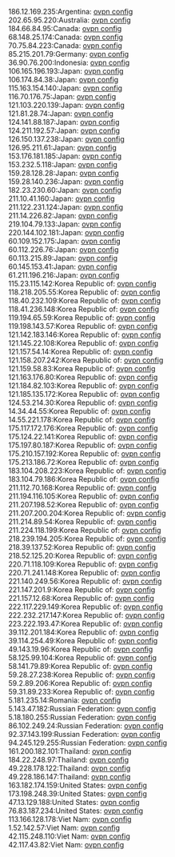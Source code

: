 186.12.169.235:Argentina: [ovpn config](vpn/186_12_169_235.ovpn)  
202.65.95.220:Australia: [ovpn config](vpn/202_65_95_220.ovpn)  
184.66.84.95:Canada: [ovpn config](vpn/184_66_84_95.ovpn)  
68.148.25.174:Canada: [ovpn config](vpn/68_148_25_174.ovpn)  
70.75.84.223:Canada: [ovpn config](vpn/70_75_84_223.ovpn)  
85.215.201.79:Germany: [ovpn config](vpn/85_215_201_79.ovpn)  
36.90.76.200:Indonesia: [ovpn config](vpn/36_90_76_200.ovpn)  
106.165.196.193:Japan: [ovpn config](vpn/106_165_196_193.ovpn)  
106.174.84.38:Japan: [ovpn config](vpn/106_174_84_38.ovpn)  
115.163.154.140:Japan: [ovpn config](vpn/115_163_154_140.ovpn)  
116.70.176.75:Japan: [ovpn config](vpn/116_70_176_75.ovpn)  
121.103.220.139:Japan: [ovpn config](vpn/121_103_220_139.ovpn)  
121.81.28.74:Japan: [ovpn config](vpn/121_81_28_74.ovpn)  
124.141.88.187:Japan: [ovpn config](vpn/124_141_88_187.ovpn)  
124.211.192.57:Japan: [ovpn config](vpn/124_211_192_57.ovpn)  
126.150.137.238:Japan: [ovpn config](vpn/126_150_137_238.ovpn)  
126.95.211.61:Japan: [ovpn config](vpn/126_95_211_61.ovpn)  
153.176.181.185:Japan: [ovpn config](vpn/153_176_181_185.ovpn)  
153.232.5.118:Japan: [ovpn config](vpn/153_232_5_118.ovpn)  
159.28.128.28:Japan: [ovpn config](vpn/159_28_128_28.ovpn)  
159.28.140.236:Japan: [ovpn config](vpn/159_28_140_236.ovpn)  
182.23.230.60:Japan: [ovpn config](vpn/182_23_230_60.ovpn)  
211.10.41.160:Japan: [ovpn config](vpn/211_10_41_160.ovpn)  
211.122.231.124:Japan: [ovpn config](vpn/211_122_231_124.ovpn)  
211.14.226.82:Japan: [ovpn config](vpn/211_14_226_82.ovpn)  
219.104.79.133:Japan: [ovpn config](vpn/219_104_79_133.ovpn)  
220.144.102.181:Japan: [ovpn config](vpn/220_144_102_181.ovpn)  
60.109.152.175:Japan: [ovpn config](vpn/60_109_152_175.ovpn)  
60.112.226.76:Japan: [ovpn config](vpn/60_112_226_76.ovpn)  
60.113.215.89:Japan: [ovpn config](vpn/60_113_215_89.ovpn)  
60.145.153.41:Japan: [ovpn config](vpn/60_145_153_41.ovpn)  
61.211.196.216:Japan: [ovpn config](vpn/61_211_196_216.ovpn)  
115.23.115.142:Korea Republic of: [ovpn config](vpn/115_23_115_142.ovpn)  
118.218.205.55:Korea Republic of: [ovpn config](vpn/118_218_205_55.ovpn)  
118.40.232.109:Korea Republic of: [ovpn config](vpn/118_40_232_109.ovpn)  
118.41.236.148:Korea Republic of: [ovpn config](vpn/118_41_236_148.ovpn)  
119.194.65.59:Korea Republic of: [ovpn config](vpn/119_194_65_59.ovpn)  
119.198.143.57:Korea Republic of: [ovpn config](vpn/119_198_143_57.ovpn)  
121.142.183.146:Korea Republic of: [ovpn config](vpn/121_142_183_146.ovpn)  
121.145.22.108:Korea Republic of: [ovpn config](vpn/121_145_22_108.ovpn)  
121.157.54.14:Korea Republic of: [ovpn config](vpn/121_157_54_14.ovpn)  
121.158.207.242:Korea Republic of: [ovpn config](vpn/121_158_207_242.ovpn)  
121.159.58.83:Korea Republic of: [ovpn config](vpn/121_159_58_83.ovpn)  
121.163.176.80:Korea Republic of: [ovpn config](vpn/121_163_176_80.ovpn)  
121.184.82.103:Korea Republic of: [ovpn config](vpn/121_184_82_103.ovpn)  
121.185.135.172:Korea Republic of: [ovpn config](vpn/121_185_135_172.ovpn)  
124.53.214.30:Korea Republic of: [ovpn config](vpn/124_53_214_30.ovpn)  
14.34.44.55:Korea Republic of: [ovpn config](vpn/14_34_44_55.ovpn)  
14.55.221.178:Korea Republic of: [ovpn config](vpn/14_55_221_178.ovpn)  
175.117.172.176:Korea Republic of: [ovpn config](vpn/175_117_172_176.ovpn)  
175.124.22.141:Korea Republic of: [ovpn config](vpn/175_124_22_141.ovpn)  
175.197.80.187:Korea Republic of: [ovpn config](vpn/175_197_80_187.ovpn)  
175.210.157.192:Korea Republic of: [ovpn config](vpn/175_210_157_192.ovpn)  
175.213.186.72:Korea Republic of: [ovpn config](vpn/175_213_186_72.ovpn)  
183.104.208.223:Korea Republic of: [ovpn config](vpn/183_104_208_223.ovpn)  
183.104.79.186:Korea Republic of: [ovpn config](vpn/183_104_79_186.ovpn)  
211.112.70.168:Korea Republic of: [ovpn config](vpn/211_112_70_168.ovpn)  
211.194.116.105:Korea Republic of: [ovpn config](vpn/211_194_116_105.ovpn)  
211.207.198.52:Korea Republic of: [ovpn config](vpn/211_207_198_52.ovpn)  
211.207.200.204:Korea Republic of: [ovpn config](vpn/211_207_200_204.ovpn)  
211.214.89.54:Korea Republic of: [ovpn config](vpn/211_214_89_54.ovpn)  
211.224.118.199:Korea Republic of: [ovpn config](vpn/211_224_118_199.ovpn)  
218.239.194.205:Korea Republic of: [ovpn config](vpn/218_239_194_205.ovpn)  
218.39.137.52:Korea Republic of: [ovpn config](vpn/218_39_137_52.ovpn)  
218.52.125.20:Korea Republic of: [ovpn config](vpn/218_52_125_20.ovpn)  
220.71.118.109:Korea Republic of: [ovpn config](vpn/220_71_118_109.ovpn)  
220.71.241.148:Korea Republic of: [ovpn config](vpn/220_71_241_148.ovpn)  
221.140.249.56:Korea Republic of: [ovpn config](vpn/221_140_249_56.ovpn)  
221.147.201.9:Korea Republic of: [ovpn config](vpn/221_147_201_9.ovpn)  
221.157.12.68:Korea Republic of: [ovpn config](vpn/221_157_12_68.ovpn)  
222.117.229.149:Korea Republic of: [ovpn config](vpn/222_117_229_149.ovpn)  
222.232.217.147:Korea Republic of: [ovpn config](vpn/222_232_217_147.ovpn)  
223.222.193.47:Korea Republic of: [ovpn config](vpn/223_222_193_47.ovpn)  
39.112.201.184:Korea Republic of: [ovpn config](vpn/39_112_201_184.ovpn)  
39.114.254.49:Korea Republic of: [ovpn config](vpn/39_114_254_49.ovpn)  
49.143.19.96:Korea Republic of: [ovpn config](vpn/49_143_19_96.ovpn)  
58.125.99.104:Korea Republic of: [ovpn config](vpn/58_125_99_104.ovpn)  
58.141.79.89:Korea Republic of: [ovpn config](vpn/58_141_79_89.ovpn)  
59.28.27.238:Korea Republic of: [ovpn config](vpn/59_28_27_238.ovpn)  
59.2.89.206:Korea Republic of: [ovpn config](vpn/59_2_89_206.ovpn)  
59.31.89.233:Korea Republic of: [ovpn config](vpn/59_31_89_233.ovpn)  
5.181.235.14:Romania: [ovpn config](vpn/5_181_235_14.ovpn)  
5.143.47.182:Russian Federation: [ovpn config](vpn/5_143_47_182.ovpn)  
5.18.180.255:Russian Federation: [ovpn config](vpn/5_18_180_255.ovpn)  
86.102.249.24:Russian Federation: [ovpn config](vpn/86_102_249_24.ovpn)  
92.37.143.199:Russian Federation: [ovpn config](vpn/92_37_143_199.ovpn)  
94.245.129.255:Russian Federation: [ovpn config](vpn/94_245_129_255.ovpn)  
161.200.182.101:Thailand: [ovpn config](vpn/161_200_182_101.ovpn)  
184.22.248.97:Thailand: [ovpn config](vpn/184_22_248_97.ovpn)  
49.228.178.122:Thailand: [ovpn config](vpn/49_228_178_122.ovpn)  
49.228.186.147:Thailand: [ovpn config](vpn/49_228_186_147.ovpn)  
163.182.174.159:United States: [ovpn config](vpn/163_182_174_159.ovpn)  
173.198.248.39:United States: [ovpn config](vpn/173_198_248_39.ovpn)  
47.13.129.188:United States: [ovpn config](vpn/47_13_129_188.ovpn)  
76.83.187.234:United States: [ovpn config](vpn/76_83_187_234.ovpn)  
113.166.128.178:Viet Nam: [ovpn config](vpn/113_166_128_178.ovpn)  
1.52.142.57:Viet Nam: [ovpn config](vpn/1_52_142_57.ovpn)  
42.115.248.110:Viet Nam: [ovpn config](vpn/42_115_248_110.ovpn)  
42.117.43.82:Viet Nam: [ovpn config](vpn/42_117_43_82.ovpn)  

